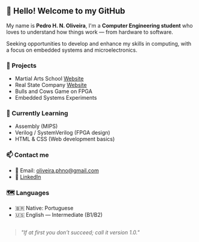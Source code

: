 ## 👋 Hello! Welcome to my GitHub

My name is **Pedro H. N. Oliveira**, I'm a **Computer Engineering student** who loves to understand how things work — from hardware to software.

Seeking opportunities to develop and enhance my skills in computing, with a focus on embedded systems and microelectronics.

### 🚀 Projects

- Martial Arts School [Website](https://blackhorses.com.br)
- Real State Company [Website](https://imoveisbresolin.com.br)
- Bulls and Cows Game on FPGA
- Embedded Systems Experiments

### 🔭 Currently Learning

- Assembly (MIPS)
- Verilog / SystemVerilog (FPGA design)
- HTML & CSS (Web development basics)



### 📫 Contact me

- 📧 Email: oliveira.phno@gmail.com  
- 💼 [LinkedIn](https://www.linkedin.com/in/pedrooliveira223/)

### 🗺️ Languages

- 🇧🇷 Native: Portuguese
- 🇺🇸 English — Intermediate (B1/B2) 
##


> _"If at first you don’t succeed; call it version 1.0."_


